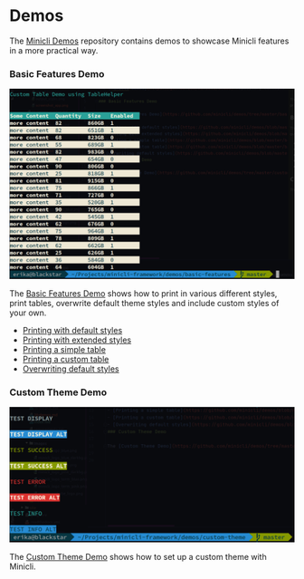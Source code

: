 # Demos

The [Minicli Demos](https://github.com/minicli/demos) repository contains demos to showcase Minicli features in a more practical way.

### Basic Features Demo

![Custom Table Demo Screenshot](images/screenshot_demo_table.png)

The [Basic Features Demo](https://github.com/minicli/demos/tree/master/basic-features) shows how to print in various different styles, print tables, overwrite default theme styles and include custom styles of your own.

- [Printing with default styles](https://github.com/minicli/demos/blob/master/basic-features/app/Command/Styles/DefaultController.php)
- [Printing with extended styles](https://github.com/minicli/demos/blob/master/basic-features/app/Command/Styles/ExtendedController.php)
- [Printing a simple table](https://github.com/minicli/demos/blob/master/basic-features/app/Command/Table/DefaultController.php)
- [Printing a custom table](https://github.com/minicli/demos/blob/master/basic-features/app/Command/Table/CustomController.php)
- [Overwriting default styles](https://github.com/minicli/demos/blob/master/basic-features/app/Command/Styles/CustomController.php)


### Custom Theme Demo

![Custom Theme Demo Screenshot](images/screenshot_customtheme.png)

The [Custom Theme Demo](https://github.com/minicli/demos/tree/master/custom-theme) shows how to set up a custom theme with Minicli.

